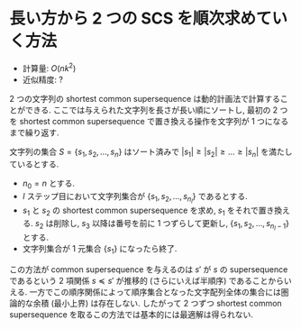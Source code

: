 # 長い方から 2 つの SCS を順次求めていく方法

- 計算量: $O(nk^2)$
- 近似精度: ?

2 つの文字列の shortest common supersequence は動的計画法で計算することができる.
ここでは与えられた文字列を長さが長い順にソートし,
最初の 2 つを shortest common supersequence で置き換える操作を文字列が 1 つになるまで繰り返す.

文字列の集合 $S = \lbrace s_1, s_2, \dots, s_n \rbrace$ はソート済みで $|s_1| \geq |s_2| \geq \dots \geq |s_n|$ を満たしているとする.

- $n_0 = n$ とする.
- $l$ ステップ目において文字列集合が $\lbrace s_1, s_2, \dots, s_{n_l} \rbrace$ であるとする.
- $s_1$ と $s_2$ の shortest common supersequence を求め, $s_1$ をそれで置き換える.
  $s_2$ は削除し, $s_3$ 以降は番号を前に 1 つずらして更新し, $\lbrace s_1, s_2, \dots, s_{n_l - 1}\rbrace$ とする.
- 文字列集合が 1 元集合 $\lbrace s_1 \rbrace$ になったら終了.

この方法が common supersequence を与えるのは $s'$ が $s$ の supersequence であるという 2 項関係 $s \preceq s'$ が推移的 (さらにいえば半順序) であることからいえる.
一方でこの順序関係によって順序集合となった文字配列全体の集合には圏論的な余積 (最小上界) は存在しない.
したがって 2 つずつ shortest common supersequence を取るこの方法では基本的には最適解は得られない.
